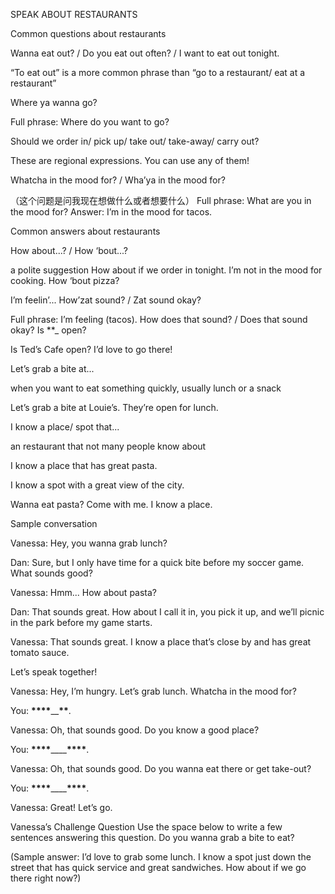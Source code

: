 SPEAK ABOUT RESTAURANTS

Common questions about restaurants

Wanna eat out? / Do you eat out often? / I want to eat out tonight.

“To eat out” is a more common phrase than “go to a restaurant/ eat at a restaurant”

Where ya wanna go?

Full phrase: Where do you want to go?

Should we order in/ pick up/ take out/ take-away/ carry out?

These are regional expressions. You can use any of them!

Whatcha in the mood for? / Wha’ya in the mood for?

（这个问题是问我现在想做什么或者想要什么）
Full phrase: What are you in the mood for?
Answer: I’m in the mood for tacos.

Common answers about restaurants

How about...? / How ‘bout...?

a polite suggestion
How about if we order in tonight. I’m not in the mood for cooking. How ‘bout pizza?

I’m feelin’... How’zat sound? / Zat sound okay?

Full phrase: I’m feeling (tacos). How does that sound? / Does that sound okay? Is \*\*\_ open?

Is Ted’s Cafe open? I’d love to go there!

Let’s grab a bite at...

when you want to eat something quickly, usually lunch or a snack

Let’s grab a bite at Louie’s. They’re open for lunch.

I know a place/ spot that...

an restaurant that not many people know about

I know a place that has great pasta.

I know a spot with a great view of the city.

Wanna eat pasta? Come with me. I know a place.

Sample conversation

Vanessa: Hey, you wanna grab lunch?

Dan: Sure, but I only have time for a quick bite before my soccer game. What sounds
good?

Vanessa: Hmm... How about pasta?

Dan: That sounds great. How about I call it in, you pick it up, and we’ll picnic in the park before my game starts.

Vanessa: That sounds great. I know a place that’s close by and has great tomato sauce.

Let’s speak together!

Vanessa: Hey, I’m hungry. Let’s grab lunch. Whatcha in the mood for?

You: ************\*\*\*\*************\_\_**************\*\***************.

Vanessa: Oh, that sounds good. Do you know a good place?

You: ************\*\*\*\*************\_\_\_\_************\*\*\*\*************.

Vanessa: Oh, that sounds good. Do you wanna eat there or get take-out?

You: ************\*\*\*\*************\_\_\_\_************\*\*\*\*************.

Vanessa: Great! Let’s go.

Vanessa’s Challenge Question
Use the space below to write a few sentences answering this question.
Do you wanna grab a bite to eat?

(Sample answer: I’d love to grab some lunch. I know a spot just down the street that has quick service and great sandwiches. How about if we go there right now?)
